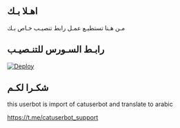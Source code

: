 ## اهـلا بـك
مـن هـنا تستطيـع عمـل رابط تنصيـب خـاص بـك

## رابـط السـورس للتنـصيـب

[![Deploy](https://www.herokucdn.com/deploy/button.svg)](https://heroku.com/deploy?template=https://github.com/README.md/jmthon)

## شكـرا لكـم 


this userbot is import of catuserbot and translate to arabic

https://t.me/catuserbot_support
